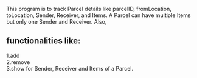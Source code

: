 This program is to track Parcel details like parcelID, fromLocation, toLocation, Sender, Receiver, and Items.
A Parcel can have multiple Items but only one Sender and Receiver. Also,
## functionalities like: 

1.add   
2.remove   
3.show for Sender, Receiver and Items of a Parcel.  
